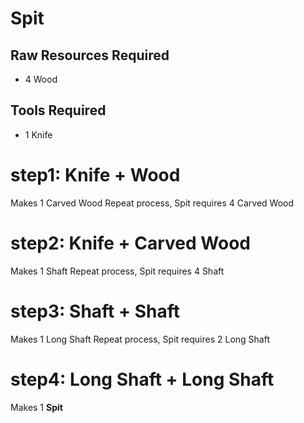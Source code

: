 # Spit

## Raw Resources Required
* 4 Wood
## Tools Required
* 1 Knife

# step1: Knife + Wood
Makes 1 Carved Wood
Repeat process, Spit requires 4 Carved Wood
# step2: Knife + Carved Wood
Makes 1 Shaft
Repeat process, Spit requires 4 Shaft
# step3: Shaft + Shaft
Makes 1 Long Shaft
Repeat process, Spit requires 2 Long Shaft
# step4: Long Shaft + Long Shaft
Makes 1 **Spit**